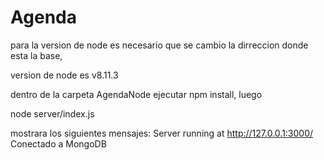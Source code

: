 # Agenda
para la version de node es necesario que se cambio la dirreccion donde esta la base,

version de node es v8.11.3

dentro de la carpeta AgendaNode ejecutar npm install,
luego 

node server/index.js

mostrara los siguientes mensajes:
Server running at http://127.0.0.1:3000/
Conectado a MongoDB
